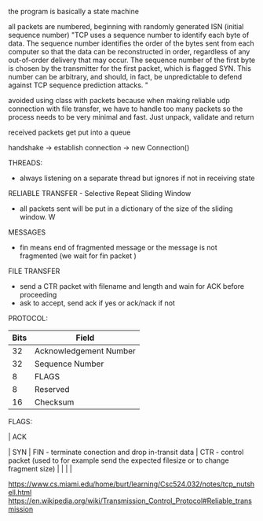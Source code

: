 the program is basically a state machine

all packets are numbered, beginning with randomly generated ISN (initial sequence number)
"TCP uses a sequence number to identify each byte of data. The sequence number identifies the order of the bytes sent from each computer so that the data can be reconstructed in order, regardless of any out-of-order delivery that may occur. The sequence number of the first byte is chosen by the transmitter for the first packet, which is flagged SYN. This number can be arbitrary, and should, in fact, be unpredictable to defend against TCP sequence prediction attacks. "

avoided using class with packets because when making reliable udp connection with file transfer, we have to handle too many packets so the process needs to be very minimal and fast. Just unpack, validate and return

received packets get put into a queue

handshake -> establish connection -> new Connection()

THREADS:
- always listening on a separate thread but ignores if not in receiving state

RELIABLE TRANSFER - Selective Repeat Sliding Window
- all packets sent will be put in a dictionary of the size of the sliding window. W

MESSAGES
- fin means end of fragmented message or the message is not fragmented (we wait for fin packet )

FILE TRANSFER
- send a CTR packet with filename and length and wain for ACK before proceeding
- ask to accept, send ack if yes or ack/nack if not


PROTOCOL:

 Bits |    Field
------|----------------------------
  32  |  Acknowledgement Number
  32  |  Sequence Number
   8  |  FLAGS
   8  |  Reserved
  16  |  Checksum

FLAGS:

| ACK

| SYN
| FIN - terminate conection and drop in-transit data
| CTR - control packet (used to for example send the expected filesize or to change fragment size)
|
|
|
|
  

https://www.cs.miami.edu/home/burt/learning/Csc524.032/notes/tcp_nutshell.html
https://en.wikipedia.org/wiki/Transmission_Control_Protocol#Reliable_transmission